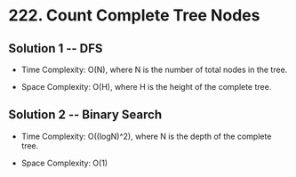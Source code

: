 # 222. Count Complete Tree Nodes

## Solution 1 -- DFS

* Time Complexity: O(N), where N is the number of total nodes in the tree.

* Space Complexity: O(H), where H is the height of the complete tree.

## Solution 2 -- Binary Search

* Time Complexity: O((logN)^2), where N is the depth of the complete tree.

* Space Complexity: O(1)
